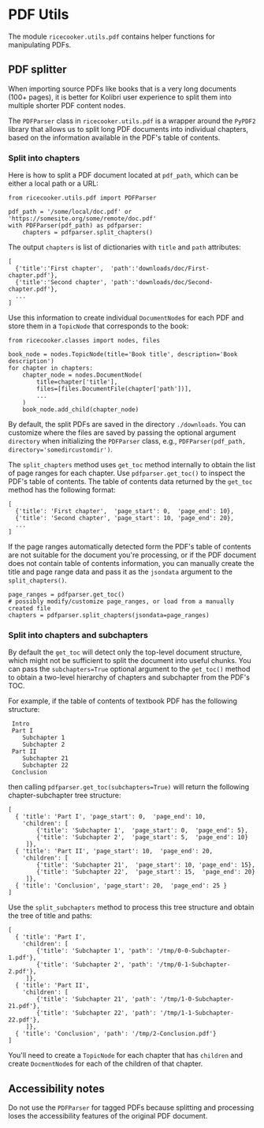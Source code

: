 PDF Utils
=========

The module `ricecooker.utils.pdf` contains helper functions for manipulating PDFs.



PDF splitter
------------
When importing source PDFs like books that is a very long documents (100+ pages),
it is better for Kolibri user experience to split them into multiple shorter PDF
content nodes.

The `PDFParser` class in `ricecooker.utils.pdf` is a wrapper around the `PyPDF2`
library that allows us to split long PDF documents into individual chapters,
based on the information available in the PDF's table of contents.


### Split into chapters

Here is how to split a PDF document located at `pdf_path`, which can be either
a local path or a URL:

    from ricecooker.utils.pdf import PDFParser
    
    pdf_path = '/some/local/doc.pdf' or 'https://somesite.org/some/remote/doc.pdf'
    with PDFParser(pdf_path) as pdfparser:
        chapters = pdfparser.split_chapters()

The output `chapters` is list of dictionaries with `title` and `path` attributes:

    [ 
      {'title':'First chapter',  'path':'downloads/doc/First-chapter.pdf'},
      {'title':'Second chapter', 'path':'downloads/doc/Second-chapter.pdf'},
      ... 
    ]

Use this information to create individual `DocumentNode`s for each PDF and store
them in a `TopicNode` that corresponds to the book:

    from ricecooker.classes import nodes, files

    book_node = nodes.TopicNode(title='Book title', description='Book description')
    for chapter in chapters:
        chapter_node = nodes.DocumentNode(
            title=chapter['title'],
            files=[files.DocumentFile(chapter['path'])],
            ...
        )
        book_node.add_child(chapter_node)

By default, the split PDFs are saved in the directory `./downloads`. You can customize
where the files are saved by passing the optional argument `directory` when initializing
the `PDFParser` class, e.g., `PDFParser(pdf_path, directory='somedircustomdir')`.


The `split_chapters` method uses `get_toc` method internally to obtain the list
of page ranges for each chapter. Use `pdfparser.get_toc()` to inspect the PDF's
table of contents. The table of contents data returned by the `get_toc` method
has the following format:

    [
      {'title': 'First chapter',  'page_start': 0,  'page_end': 10},
      {'title': 'Second chapter', 'page_start': 10, 'page_end': 20},
      ...
    ]

If the page ranges automatically detected form the PDF's table of contents are
not suitable for the document you're processing, or if the PDF document does not
contain table of contents information, you can manually create the title and 
page range data and pass it as the `jsondata` argument to the `split_chapters()`.

    page_ranges = pdfparser.get_toc()
    # possibly modify/customize page_ranges, or load from a manually created file
    chapters = pdfparser.split_chapters(jsondata=page_ranges)



### Split into chapters and subchapters

By default the `get_toc` will detect only the top-level document structure,
which might not be sufficient to split the document into useful chunks.
You can pass the `subchapters=True` optional argument to the `get_toc()` method
to obtain a two-level hierarchy of chapters and subchapter from the PDF's TOC.

For example, if the table of contents of textbook PDF has the following structure:

     Intro
     Part I
        Subchapter 1
        Subchapter 2
     Part II
        Subchapter 21
        Subchapter 22
     Conclusion

then calling `pdfparser.get_toc(subchapters=True)` will return the following
chapter-subchapter tree structure:

    [
      { 'title': 'Part I', 'page_start': 0,  'page_end': 10,
        'children': [
            {'title': 'Subchapter 1',  'page_start': 0,  'page_end': 5},
            {'title': 'Subchapter 2',  'page_start': 5,  'page_end': 10}
         ]},
      { 'title': 'Part II', 'page_start': 10,  'page_end': 20,
        'children': [
            {'title': 'Subchapter 21',  'page_start': 10, 'page_end': 15},
            {'title': 'Subchapter 22',  'page_start': 15,  'page_end': 20}
         ]},
      { 'title': 'Conclusion', 'page_start': 20,  'page_end': 25 }
    ]

Use the `split_subchapters` method to process this tree structure and obtain the
tree of title and paths:


    [
      { 'title': 'Part I',
        'children': [
            {'title': 'Subchapter 1', 'path': '/tmp/0-0-Subchapter-1.pdf'},
            {'title': 'Subchapter 2', 'path': '/tmp/0-1-Subchapter-2.pdf'},
         ]},
      { 'title': 'Part II',
        'children': [
            {'title': 'Subchapter 21', 'path': '/tmp/1-0-Subchapter-21.pdf'},
            {'title': 'Subchapter 22', 'path': '/tmp/1-1-Subchapter-22.pdf'},
         ]},
      { 'title': 'Conclusion', 'path': '/tmp/2-Conclusion.pdf'}
    ]

You'll need to create a `TopicNode` for each chapter that has `children` and
create `DocmentNode`s for each of the children of that chapter.





Accessibility notes
-------------------
Do not use the `PDFParser` for tagged PDFs because splitting and processing loses
the accessibility features of the original PDF document.

